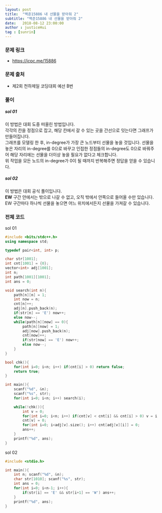 ```yaml
---
layout: post
title:  "백준15886 내 선물을 받아줘 2"
subtitle: "백준15886 내 선물을 받아줘 2"
date:   2018-08-12 23:00:00
author : justiceHui
tag : [sunrin]
---
```


### 문제 링크
* https://icpc.me/15886

### 문제 출처
* 제2회 천하제일 코딩대회 예선 B번

### 풀이

##### sol 01
이 방법은 대회 도중 떠올린 방법입니다.<br>
각각의 칸을 정점으로 잡고, 해당 칸에서 갈 수 있는 곳을 간선으로 잇는다면 그래프가 만들어집니다.<br>
그래프를 모델링 한 후, in-degree가 가장 큰 노드부터 선물을 놓을 것입니다. 선물을 놓은 자리의 in-degree를 0으로 바꾸고 인접한 정점들의 in-degree도 0으로 바꿔주어 해당 자리에는 선물을 더이상 놓을 필요가 없다고 체크합니다.<br>
위 작업을 모든 노드의 in-degree가 0이 될 때까지 반복해주면 정답을 얻을 수 있습니다.

##### sol 02
이 방법은 대회 공식 풀이입니다.<br>
<b>EW</b> 구간 안에서는 밖으로 나갈 수 없고, 오직 밖에서 안쪽으로 들어올 수만 있습니다.<br>
EW 구간마다 하나씩 선물을 놓으면 어느 위치에서든지 선물을 가져갈 수 있습니다.


### 전체 코드
sol 01<br>
```cpp
#include <bits/stdc++.h>
using namespace std;

typedef pair<int, int> p;

char str[1001];
int cnt[1001] = {0};
vector<int> adj[1001];
int n;
int path[1001][1001];
int ans = 0;

void search(int n){
	path[n][n] = 1;
	int now = n;
	cnt[n]++;
	adj[n].push_back(n);
	if(str[n] == 'E') now++;
	else now--;
	while(path[n][now] == 0){
		path[n][now] = 1;
		adj[now].push_back(n);
		cnt[now]++;
		if(str[now] == 'E') now++;
		else now--;
	}
}

bool chk(){
	for(int i=0; i<n; i++) if(cnt[i] > 0) return false;
	return true;
}

int main(){
	scanf("%d", &n);
	scanf("%s", str);
	for(int i=0; i<n; i++) search(i);

	while(!chk()){
		int v = 0;
		for(int i=0; i<n; i++) if(cnt[v] < cnt[i] && cnt[i] > 0) v = i;
		cnt[v] = 0;
		for(int i=0; i<adj[v].size(); i++) cnt[adj[v][i]] = 0;
		ans++;
	}
	printf("%d", ans);
}
```

sol 02<br>
```cpp
#include <stdio.h>

int main(){
	int n; scanf("%d", &n);
	char str[1010]; scanf("%s", str);
	int ans = 0;
	for(int i=0; i<n-1; i++){
		if(str[i] == 'E' && str[i+1] == 'W') ans++;
	}
	printf("%d", ans);
}
```
